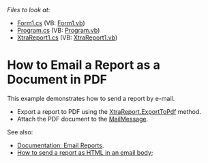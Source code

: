 <!-- default file list -->
*Files to look at*:

* [Form1.cs](./CS/Form1.cs) (VB: [Form1.vb](./VB/Form1.vb))
* [Program.cs](./CS/Program.cs) (VB: [Program.vb](./VB/Program.vb))
* [XtraReport1.cs](./CS/XtraReport1.cs) (VB: [XtraReport1.vb](./VB/XtraReport1.vb))
<!-- default file list end -->
# How to Email a Report as a Document in PDF

This example demonstrates how to send a report by e-mail. 

* Export a report to PDF using the [XtraReport.ExportToPdf](https://docs.devexpress.com/XtraReports/DevExpress.XtraReports.UI.XtraReport.ExportToPdf.overloads?p=netframework) method.
* Attach the PDF document to the [MailMessage](https://docs.microsoft.com/en-us/dotnet/api/system.net.mail.mailmessage?view=net-5.0).

See also:
* [Documentation: Email Reports](https://docs.devexpress.com/XtraReports/17634/detailed-guide-to-devexpress-reporting/store-and-distribute-reports/export-reports/email-reports).
* [How to send a report as HTML in an email body](https://github.com/DevExpress-Examples/Reporting_how-to-send-a-report-as-html-in-an-email-body-t314020);

